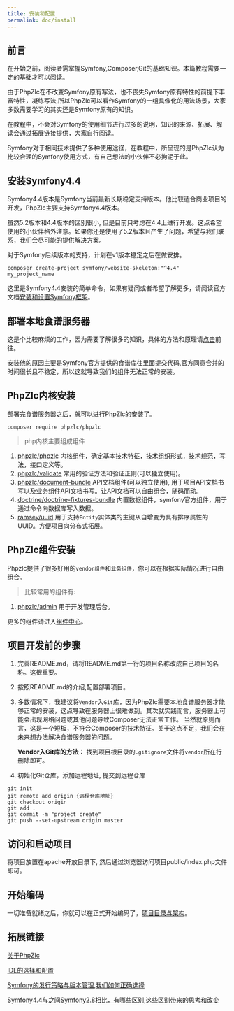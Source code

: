 ```yaml
---
title: 安装和配置
permalink: doc/install
---
```


## 前言

在开始之前，阅读者需掌握Symfony,Composer,Git的基础知识。本篇教程需要一定的基础才可以阅读。

由于PhpZlc在不改变Symfony原有写法，也不丧失Symfony原有特性的前提下丰富特性，凝练写法,所以PhpZlc可以看作Symfony的一组具像化的用法场景，大家多数需要学习的其实还是Symfony原有的知识。

在教程中，不会对Symfony的使用细节进行过多的说明，知识的来源、拓展、解读会通过拓展链接提供，大家自行阅读。

Symfony对于相同技术提供了多种使用途径，在教程中，所呈现的是PhpZlc认为比较合理的Symfony使用方式，有自己想法的小伙伴不必拘泥于此。

## 安装Symfony4.4

Symfony4.4版本是Symfony当前最新长期稳定支持版本。他比较适合商业项目的开发，PhpZlc主要支持Symfony4.4版本。
  
虽然5.2版本和4.4版本的区别很小, 但是目前只考虑在4.4上进行开发。这点希望使用的小伙伴格外注意。如果你还是使用了5.2版本且产生了问题，希望与我们联系，我们会尽可能的提供解决方案。

对于Symfony后续版本的支持，计划在v1版本稳定之后在做安排。

```shell
composer create-project symfony/website-skeleton:"^4.4" my_project_name
```

这里是Symfony4.4安装的简单命令，如果有疑问或者希望了解更多，请阅读官方文档[安装和设置Symfony框架](https://symfony.com/doc/4.4/setup.html)。

## 部署本地食谱服务器

这是个比较麻烦的工作，因为需要了解很多的知识，具体的方法和原理请[点击](/doc/symfony-flex)前往。

安装他的原因主要是Symfony官方提供的食谱库往里面提交代码,官方同意合并的时间很长且不稳定，所以这就导致我们的组件无法正常的安装。

## PhpZlc内核安装

部署完食谱服务器之后，就可以进行PhpZlc的安装了。

```shell
composer require phpzlc/phpzlc
```

> php内核主要组成组件

1. [phpzlc/phpzlc](#) 内核组件，确定基本技术特征，技术组织形式，技术规范，写法，接口定义等。
2. [phpzlc/validate](#) 常用的验证方法和验证正则(可以独立使用)。
3. [phpzlc/document-bundle](#) API文档组件(可以独立使用), 用于项目API文档书写以及业务组件API文档书写。让API文档可以自由组合，随码而动。
4. [doctrine/doctrine-fixtures-bundle](#) 内置数据组件，symfony官方组件，用于通过命令向数据库写入数据。
5. [ramsey/uuid](#) 用于支持`Entity`实体类的主键从自增变为具有排序属性的UUID。方便项目向分布式拓展。

## PhpZlc组件安装

Phpzlc提供了很多好用的`vendor组件`和`业务组件`，你可以在根据实际情况进行自由组合。

> 比较常用的组件有:

1. [phpzlc/admin](#) 用于开发管理后台。

更多的组件请进入[组件中心](#)。

## 项目开发前的步骤

1. 完善README.md，请将README.md第一行的项目名称改成自己项目的名称。这很重要。 

2. 按照README.md的介绍,配置部署项目。

3. 多数情况下，我建议将`Vendor`入`Git`库，因为PhpZlc需要本地食谱服务器才能够正常的安装，这点导致在服务器上很难做到。其次就实践而言，服务器上可能会出现网络问题或其他问题导致Composer无法正常工作。
当然就原则而言，这是一个短板，不符合Composer的技术特征。关于这点不足，我们会在未来想办法解决食谱服务器的问题。

    **Vendor入Git库的方法：** 找到项目根目录的`.gitignore`文件将`vendor`所在行删除即可。

4. 初始化Git仓库，添加远程地址, 提交到远程仓库

```shell
git init
git remote add origin {远程仓库地址}
git checkout origin
git add .
git commit -m "project create"
git push --set-upstream origin master
```

## 访问和启动项目

将项目放置在apache开放目录下, 然后通过浏览器访问项目public/index.php文件即可。


## 开始编码

一切准备就绪之后，你就可以在正式开始编码了，[项目目录与架构](#)。

## 拓展链接

[关于PhpZlc](#)

[IDE的选择和配置](#)

[Symfony的发行策略与版本管理,我们如何正确选择](#)

[Symfony4.4与之间Symfony2.8相比，有哪些区别,这些区别带来的思考和改变](#)



    
  
